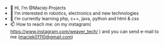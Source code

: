 - 👋 Hi, I’m @Maciej-Projects
- 👀 I’m interested in robotics, electronics and new technologies
- 🌱 I’m currently learning php, c++, java, python and html & css
- 📫 How to reach me: 
  on my instagram( https://www.instagram.com/weaver_tech/ ) 
  and you can send e-mail to me (maciek01110@gmail.com)

<!---
Maciej-Projects/Maciej-Projects is a ✨ special ✨ repository because its `README.md` (this file) appears on your GitHub profile.
You can click the Preview link to take a look at your changes.
--->

